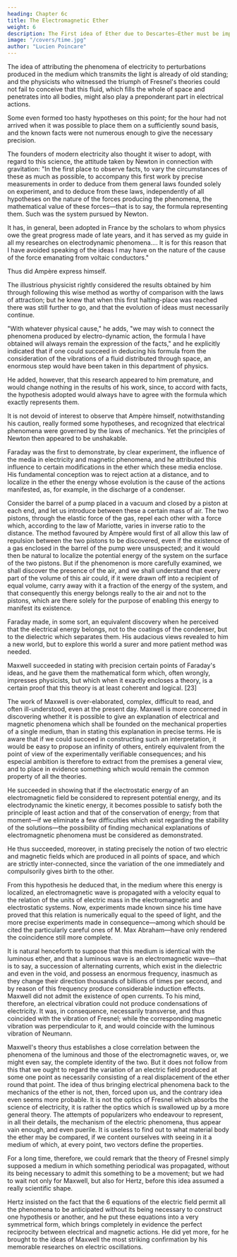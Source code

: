 ```yaml
---
heading: Chapter 6c
title: The Electromagnetic Ether
weight: 6
description: The First idea of Ether due to Descartes—Ether must be imponderable—Fresnel shows light vibrations to be transverse—Transverse vibrations cannot exist in fluid—Ether must be discontinuous
image: "/covers/time.jpg"
author: "Lucien Poincare"
---
```




<!-- § 3. THE ELECTROMAGNETIC ETHER -->

The idea of attributing the phenomena of electricity to perturbations produced in the medium which transmits the light is already of old standing; and the physicists who witnessed the triumph of Fresnel's theories could not fail to conceive that this fluid, which fills the whole of space and penetrates into all bodies, might also play a preponderant part in electrical actions.

Some even formed too hasty hypotheses on this point; for the hour had not arrived when it was possible to place them on a sufficiently sound basis, and the known facts were not numerous enough to give the necessary precision.

The founders of modern electricity also thought it wiser to adopt, with regard to this science, the attitude taken by Newton in connection with gravitation: "In the first place to observe facts, to vary the circumstances of these as much as possible, to accompany this first work by precise measurements in order to deduce from them general laws founded solely on experiment, and to deduce from these laws, independently of all hypotheses on the nature of the forces producing the phenomena, the mathematical value of these forces—that is to say, the formula representing them. Such was the system pursued by Newton. 

It has, in general, been adopted in France by the scholars to whom physics owe the great progress made of late years, and it has served as my guide in all my researches on electrodynamic phenomena.... It is for this reason that I have avoided speaking of the ideas I may have on the nature of the cause of the force emanating from voltaic conductors."

Thus did Ampère express himself. 

The illustrious physicist rightly considered the results obtained by him through following this wise method as worthy of comparison with the laws of attraction; but he knew that when this first halting-place was reached there was still further to go, and that the evolution of ideas must necessarily continue.

"With whatever physical cause," he adds, "we may wish to connect the phenomena produced by electro-dynamic action, the formula I have obtained will always remain the expression of the facts," and he explicitly indicated that if one could succeed in deducing his formula from the consideration of the vibrations of a fluid distributed through space, an enormous step would have been taken in this department of physics. 

He added, however, that this research appeared to him premature, and would change nothing in the results of his work, since, to accord with facts, the hypothesis adopted would always have to agree with the formula which exactly represents them.

It is not devoid of interest to observe that Ampère himself, notwithstanding his caution, really formed some hypotheses, and recognized that electrical phenomena were governed by the laws of mechanics. Yet the principles of Newton then appeared to be unshakable.

Faraday was the first to demonstrate, by clear experiment, the influence of the media in electricity and magnetic phenomena, and he attributed this influence to certain modifications in the ether which these media enclose. His fundamental conception was to reject action at a distance, and to localize in the ether the energy whose evolution is the cause of the actions manifested, as, for example, in the discharge of a condenser.

Consider the barrel of a pump placed in a vacuum and closed by a piston at each end, and let us introduce between these a certain mass of air. The two pistons, through the elastic force of the gas, repel each other with a force which, according to the law of Mariotte, varies in inverse ratio to the distance. The method favoured by Ampère would first of all allow this law of repulsion between the two pistons to be discovered, even if the existence of a gas enclosed in the barrel of the pump were unsuspected; and it would then be natural to localize the potential energy of the system on the surface of the two pistons. But if the phenomenon is more carefully examined, we shall discover the presence of the air, and we shall understand that every part of the volume of this air could, if it were drawn off into a recipient of equal volume, carry away with it a fraction of the energy of the system, and that consequently this energy belongs really to the air and not to the pistons, which are there solely for the purpose of enabling this energy to manifest its existence.

Faraday made, in some sort, an equivalent discovery when he perceived that the electrical energy belongs, not to the coatings of the condenser, but to the dielectric which separates them. His audacious views revealed to him a new world, but to explore this world a surer and more patient method was needed.

Maxwell succeeded in stating with precision certain points of Faraday's ideas, and he gave them the mathematical form which, often wrongly, impresses physicists, but which when it exactly encloses a theory, is a certain proof that this theory is at least coherent and logical. [23]

The work of Maxwell is over-elaborated, complex, difficult to read, and often ill-understood, even at the present day. Maxwell is more concerned in discovering whether it is possible to give an explanation of electrical and magnetic phenomena which shall be founded on the mechanical properties of a single medium, than in stating this explanation in precise terms. He is aware that if we could succeed in constructing such an interpretation, it would be easy to propose an infinity of others, entirely equivalent from the point of view of the experimentally verifiable consequences; and his especial ambition is therefore to extract from the premises a general view, and to place in evidence something which would remain the common property of all the theories.

He succeeded in showing that if the electrostatic energy of an electromagnetic field be considered to represent potential energy, and its electrodynamic the kinetic energy, it becomes possible to satisfy both the principle of least action and that of the conservation of energy; from that moment—if we eliminate a few difficulties which exist regarding the stability of the solutions—the possibility of finding mechanical explanations of electromagnetic phenomena must be considered as demonstrated. 

He thus succeeded, moreover, in stating precisely the notion of two electric and magnetic fields which are produced in all points of space, and which are strictly inter-connected, since the variation of the one immediately and compulsorily gives birth to the other.

From this hypothesis he deduced that, in the medium where this energy is localized, an electromagnetic wave is propagated with a velocity equal to the relation of the units of electric mass in the electromagnetic and electrostatic systems. Now, experiments made known since his time have proved that this relation is numerically equal to the speed of light, and the more precise experiments made in consequence—among which should be cited the particularly careful ones of M. Max Abraham—have only rendered the coincidence still more complete.

It is natural henceforth to suppose that this medium is identical with the luminous ether, and that a luminous wave is an electromagnetic wave—that is to say, a succession of alternating currents, which exist in the dielectric and even in the void, and possess an enormous frequency, inasmuch as they change their direction thousands of billions of times per second, and by reason of this frequency produce considerable induction effects. Maxwell did not admit the existence of open currents. To his mind, therefore, an electrical vibration could not produce condensations of electricity. It was, in consequence, necessarily transverse, and thus coincided with the vibration of Fresnel; while the corresponding magnetic vibration was perpendicular to it, and would coincide with the luminous vibration of Neumann.

Maxwell's theory thus establishes a close correlation between the phenomena of the luminous and those of the electromagnetic waves, or, we might even say, the complete identity of the two. But it does not follow from this that we ought to regard the variation of an electric field produced at some one point as necessarily consisting of a real displacement of the ether round that point. The idea of thus bringing electrical phenomena back to the mechanics of the ether is not, then, forced upon us, and the contrary idea even seems more probable. It is not the optics of Fresnel which absorbs the science of electricity, it is rather the optics which is swallowed up by a more general theory. The attempts of popularizers who endeavour to represent, in all their details, the mechanism of the electric phenomena, thus appear vain enough, and even puerile. It is useless to find out to what material body the ether may be compared, if we content ourselves with seeing in it a medium of which, at every point, two vectors define the properties.

For a long time, therefore, we could remark that the theory of Fresnel simply supposed a medium in which something periodical was propagated, without its being necessary to admit this something to be a movement; but we had to wait not only for Maxwell, but also for Hertz, before this idea assumed a really scientific shape. 

Hertz insisted on the fact that the 6 equations of the electric field permit all the phenomena to be anticipated without its being necessary to construct one hypothesis or another, and he put these equations into a very symmetrical form, which brings completely in evidence the perfect reciprocity between electrical and magnetic actions. He did yet more, for he brought to the ideas of Maxwell the most striking confirmation by his memorable researches on electric oscillations.



